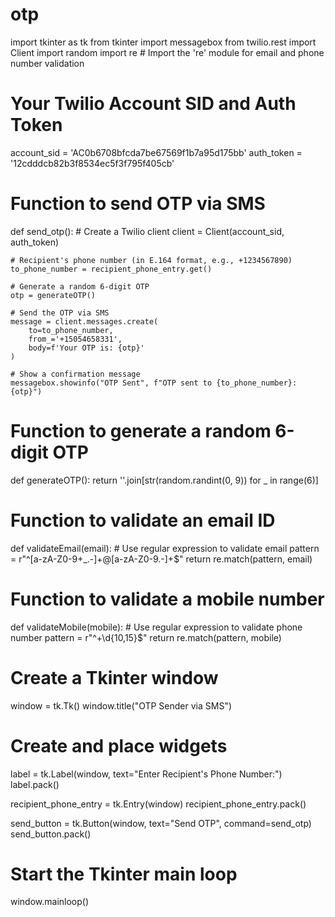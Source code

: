 # otp
import tkinter as tk
from tkinter import messagebox
from twilio.rest import Client
import random
import re  # Import the 're' module for email and phone number validation

# Your Twilio Account SID and Auth Token
account_sid = 'AC0b6708bfcda7be67569f1b7a95d175bb'
auth_token = '12cdddcb82b3f8534ec5f3f795f405cb'

# Function to send OTP via SMS
def send_otp():
    # Create a Twilio client
    client = Client(account_sid, auth_token)

    # Recipient's phone number (in E.164 format, e.g., +1234567890)
    to_phone_number = recipient_phone_entry.get()

    # Generate a random 6-digit OTP
    otp = generateOTP()

    # Send the OTP via SMS
    message = client.messages.create(
        to=to_phone_number,
        from_='+15054658331',
        body=f'Your OTP is: {otp}'
    )

    # Show a confirmation message
    messagebox.showinfo("OTP Sent", f"OTP sent to {to_phone_number}: {otp}")

# Function to generate a random 6-digit OTP
def generateOTP():
    return ''.join[str(random.randint(0, 9)) for _ in range(6)]

# Function to validate an email ID
def validateEmail(email):
    # Use regular expression to validate email
    pattern = r"^[a-zA-Z0-9+_.-]+@[a-zA-Z0-9.-]+$"
    return re.match(pattern, email)

# Function to validate a mobile number
def validateMobile(mobile):
    # Use regular expression to validate phone number
    pattern = r"^\+\d{10,15}$"
    return re.match(pattern, mobile)

# Create a Tkinter window
window = tk.Tk()
window.title("OTP Sender via SMS")

# Create and place widgets
label = tk.Label(window, text="Enter Recipient's Phone Number:")
label.pack()

recipient_phone_entry = tk.Entry(window)
recipient_phone_entry.pack()

send_button = tk.Button(window, text="Send OTP", command=send_otp)
send_button.pack()

# Start the Tkinter main loop
window.mainloop()
